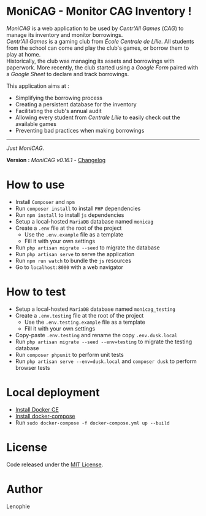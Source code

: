 # MoniCAG - Monitor CAG Inventory !

*MoniCAG* is a web application to be used by *Centr'All Games* (*CAG*) to manage its inventory and monitor borrowings.  
*Centr'All Games* is a gaming club from *École Centrale de Lille*. All students from the school can come and play the club's games, or borrow them to play at home.  
Historically, the club was managing its assets and borrowings with paperwork. More recently, the club started using a *Google Form* paired with a *Google Sheet* to declare and track borrowings.  

This application aims at :
* Simplifying the borrowing process
* Creating a persistent database for the inventory
* Facilitating the club's annual audit
* Allowing every student from *Centrale Lille* to easily check out the available games
* Preventing bad practices when making borrowings

---

*Just MoniCAG.*

**Version :** *MoniCAG v0.16.1* - [Changelog](./changelog.md)

# How to use

* Install `Composer` and `npm`
* Run `composer install` to install `PHP` dependencies
* Run `npm install` to install `js` dependencies
* Setup a local-hosted `MariaDB` database named `monicag`
* Create a `.env` file at the root of the project
    * Use the `.env.example` file as a template
    * Fill it with your own settings
* Run `php artisan migrate --seed` to migrate the database
* Run `php artisan serve` to serve the application
* Run `npm run watch` to bundle the `js` resources
* Go to `localhost:8000` with a web navigator

# How to test

* Setup a local-hosted `MariaDB` database named `monicag_testing`
* Create a `.env.testing` file at the root of the project
    * Use the `.env.testing.example` file as a template
    * Fill it with your own settings
* Copy-paste `.env.testing` and rename the copy `.env.dusk.local`
* Run `php artisan migrate --seed --env=testing` to migrate the testing database
* Run `composer phpunit` to perform unit tests
* Run `php artisan serve --env=dusk.local` and `composer dusk` to perform browser tests

# Local deployment

* [Install Docker CE](https://docs.docker.com/install/)
* [Install docker-compose](https://docs.docker.com/compose/install/)
* Run `sudo docker-compose -f docker-compose.yml up --build`


# License

Code released under the [MIT License](./LICENSE).

# Author

Lenophie
